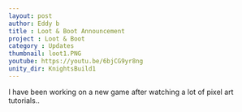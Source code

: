 ```yaml
---
layout: post
author: Eddy b
title : Loot & Boot Announcement
project : Loot & Boot
category : Updates
thumbnail: loot1.PNG
youtube: https://youtu.be/6bjCG9yr8ng
unity_dir: KnightsBuild1
---
```

I have been working on a new game after watching a lot of pixel art tutorials.. 